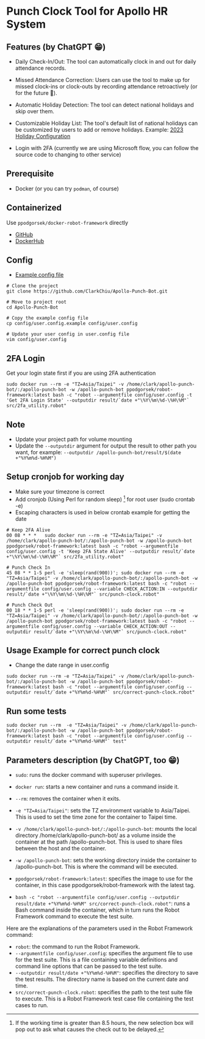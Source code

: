 # Punch Clock Tool for Apollo HR System

## Features (by ChatGPT 😁)

- Daily Check-In/Out: The tool can automatically clock in and out for daily attendance records.

- Missed Attendance Correction: Users can use the tool to make up for missed clock-ins or clock-outs by recording attendance retroactively (or for the future 🤨).

- Automatic Holiday Detection: The tool can detect national holidays and skip over them.

- Customizable Holiday List: The tool's default list of national holidays can be customized by users to add or remove holidays. Example: [2023 Holiday Configuration](./config/holidays/2023.txt)

- Login with 2FA (currently we are using Microsoft flow, you can follow the source code to changing to other service)

## Prerequisite

- Docker (or you can try `podman`, of course)

## Containerized

Use `ppodgorsek/docker-robot-framework` directly

- [GitHub](https://github.com/ppodgorsek/docker-robot-framework)
- [DockerHub](https://hub.docker.com/r/ppodgorsek/robot-framework)

## Config

- [Example config file](./config/user.config.example)

```shell
# Clone the project
git clone https://github.com/ClarkChiu/Apollo-Punch-Bot.git

# Move to project root
cd Apollo-Punch-Bot

# Copy the example config file
cp config/user.config.example config/user.config

# Update your user config in user.config file
vim config/user.config
```

## 2FA Login

Get your login state first if you are using 2FA authentication

```shell
sudo docker run --rm -e "TZ=Asia/Taipei" -v /home/clark/apollo-punch-bot/:/apollo-punch-bot -w /apollo-punch-bot ppodgorsek/robot-framework:latest bash -c "robot --argumentfile config/user.config -t 'Get 2FA Login State' --outputdir result/`date +"\%Y\%m\%d-\%H\%M"` src/2fa_utility.robot"
```

## Note

- Update your project path for volume mounting
- Update the `--outputdir` argument for output the result to other path you want, for example: `--outputdir /apollo-punch-bot/result/$(date +"%Y%m%d-%H%M")`

## Setup cronjob for working day

- Make sure your timezone is correct
- Add cronjob (Using Perl for random sleep) [^1] for root user (sudo crontab -e)
- Escaping characters is used in below crontab example for getting the date

```shell
# Keep 2FA Alive
00 08 * * *   sudo docker run --rm -e "TZ=Asia/Taipei" -v /home/clark/apollo-punch-bot/:/apollo-punch-bot -w /apollo-punch-bot ppodgorsek/robot-framework:latest bash -c "robot --argumentfile config/user.config -t 'Keep 2FA State Alive' --outputdir result/`date +"\%Y\%m\%d-\%H\%M"` src/2fa_utility.robot"

# Punch Check In
45 08 * * 1-5 perl -e 'sleep(rand(900))'; sudo docker run --rm -e "TZ=Asia/Taipei" -v /home/clark/apollo-punch-bot/:/apollo-punch-bot -w /apollo-punch-bot ppodgorsek/robot-framework:latest bash -c "robot --argumentfile config/user.config --variable CHECK_ACTION:IN --outputdir result/`date +"\%Y\%m\%d-\%H\%M"` src/punch-clock.robot"

# Punch Check Out
00 18 * * 1-5 perl -e 'sleep(rand(900))'; sudo docker run --rm -e "TZ=Asia/Taipei" -v /home/clark/apollo-punch-bot/:/apollo-punch-bot -w /apollo-punch-bot ppodgorsek/robot-framework:latest bash -c "robot --argumentfile config/user.config --variable CHECK_ACTION:OUT --outputdir result/`date +"\%Y\%m\%d-\%H\%M"` src/punch-clock.robot"
```

## Usage Example for correct punch clock

- Change the date range in user.config

```shell
sudo docker run --rm -e "TZ=Asia/Taipei" -v /home/clark/apollo-punch-bot/:/apollo-punch-bot -w /apollo-punch-bot ppodgorsek/robot-framework:latest bash -c "robot --argumentfile config/user.config --outputdir result/`date +"%Y%m%d-%H%M"` src/correct-punch-clock.robot"
```

## Run some tests

```shell
sudo docker run --rm  -e "TZ=Asia/Taipei" -v /home/clark/apollo-punch-bot/:/apollo-punch-bot -w /apollo-punch-bot ppodgorsek/robot-framework:latest bash -c "robot --argumentfile config/user.config --outputdir result/`date +"%Y%m%d-%H%M"` test"
```

## Parameters description (by ChatGPT, too 😁)

- `sudo`: runs the docker command with superuser privileges.
- `docker run`: starts a new container and runs a command inside it.
- `--rm`: removes the container when it exits.
- `-e "TZ=Asia/Taipei"`: sets the TZ environment variable to Asia/Taipei. This is used to set the time zone for the container to Taipei time.
- `-v /home/clark/apollo-punch-bot/:/apollo-punch-bot`: mounts the local directory /home/clark/apollo-punch-bot/ as a volume inside the container at the path /apollo-punch-bot. This is used to share files between the host and the container.
- `-w /apollo-punch-bot`: sets the working directory inside the container to /apollo-punch-bot. This is where the command will be executed.
- `ppodgorsek/robot-framework:latest`: specifies the image to use for the container, in this case ppodgorsek/robot-framework with the latest tag.

- `bash -c "robot --argumentfile config/user.config --outputdir result/date +"%Y%m%d-%H%M" src/correct-punch-clock.robot"`: runs a Bash command inside the container, which in turn runs the Robot Framework command to execute the test suite.

Here are the explanations of the parameters used in the Robot Framework command:

- `robot`: the command to run the Robot Framework.
- `--argumentfile config/user.config`: specifies the argument file to use for the test suite. This is a file containing variable definitions and command line options that can be passed to the test suite.
- `--outputdir result/date +"%Y%m%d-%H%M"`: specifies the directory to save the test results. The directory name is based on the current date and time.
- `src/correct-punch-clock.robot`: specifies the path to the test suite file to execute. This is a Robot Framework test case file containing the test cases to run.

[^1]: If the working time is greater than 8.5 hours, the new selection box will pop out to ask what causes the check out to be delayed.
